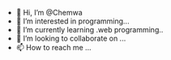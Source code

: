 - 👋 Hi, I’m @Chemwa
- 👀 I’m interested in programming...
- 🌱 I’m currently learning .web programming..
- 💞️ I’m looking to collaborate on ...
- 📫 How to reach me ...

<!---
Chemwa/Chemwa is a ✨ special ✨ repository because its `README.md` (this file) appears on your GitHub profile.
You can click the Preview link to take a look at your changes.
--->
